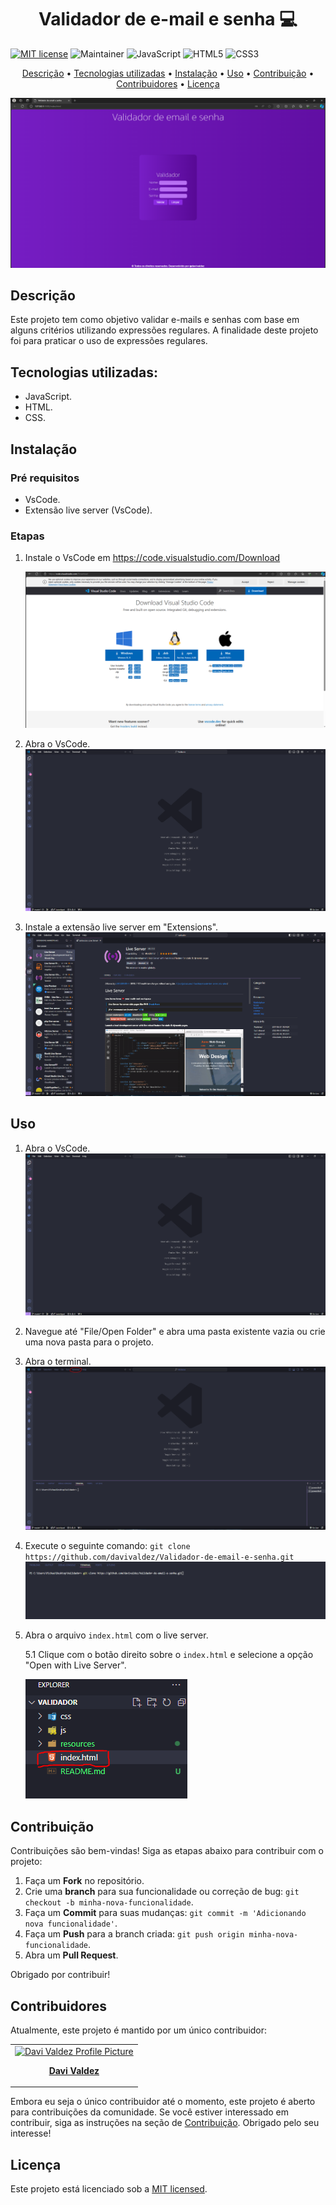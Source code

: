 <h1 align="center" style="font-weight: bold;">Validador de e-mail e senha 💻</h1>

[![MIT license](https://img.shields.io/badge/License-MIT-green.svg)](https://lbesson.mit-license.org/)
![Maintainer](https://img.shields.io/badge/maintainer-yes-green)
![JavaScript](https://img.shields.io/badge/javascript-%23323330.svg?style=for-the-badge&logo=javascript&logoColor=%23F7DF1E)
![HTML5](https://img.shields.io/badge/html5-%23E34F26.svg?style=for-the-badge&logo=html5&logoColor=white)
![CSS3](https://img.shields.io/badge/css3-%231572B6.svg?style=for-the-badge&logo=css3&logoColor=white)

<p align="center">
 <a href="#descrição">Descrição</a> • 
 <a href="#tecnologias-utilizadas">Tecnologias utilizadas</a> • 
 <a href="#instalação">Instalação</a> • 
 <a href="#uso">Uso</a> •
 <a href="#contribuição">Contribuição</a> •
 <a href="#contribuidores">Contribuidores</a> •
 <a href="#licença">Licença</a> 
</p>

<p align="center">
    <img src="./resources/images/validador.PNG" alt="Image Example">
</p>

## Descrição

Este projeto tem como objetivo validar e-mails e senhas com base em alguns critérios utilizando expressões regulares. A finalidade deste projeto foi para praticar o uso de expressões regulares.

## Tecnologias utilizadas:

- JavaScript.
- HTML.
- CSS.

## Instalação

### Pré requisitos

- VsCode.
- Extensão live server (VsCode).

### Etapas

1. Instale o VsCode em https://code.visualstudio.com/Download

   ![Imagem de Instalação do VsCode](resources/images/vscode_installation.PNG)

2. Abra o VsCode.
   ![Imagem VsCode](resources/images/vscode.PNG)

3. Instale a extensão live server em "Extensions".
   ![Imagem VsCode](resources/images/live_server.PNG)

## Uso

1. Abra o VsCode.
   ![Imagem VsCode](resources/images/vscode.PNG)

2. Navegue até "File/Open Folder" e abra uma pasta existente vazia ou crie uma nova pasta para o projeto.

3. Abra o terminal.
   ![Imagem VsCode](resources/images/terminal.PNG)

4. Execute o seguinte comando: `git clone https://github.com/davivaldez/Validador-de-email-e-senha.git`
   ![Imagem VsCode](resources/images/git_clone.PNG)

5. Abra o arquivo `index.html` com o live server.

   5.1 Clique com o botão direito sobre o `index.html` e selecione a opção "Open with Live Server".

   ![Imagem VsCode](resources/images/index_html.PNG)

## Contribuição

Contribuições são bem-vindas! Siga as etapas abaixo para contribuir com o projeto:

1. Faça um **Fork** no repositório.
2. Crie uma **branch** para sua funcionalidade ou correção de bug: `git checkout -b minha-nova-funcionalidade`.
3. Faça um **Commit** para suas mudanças: `git commit -m 'Adicionando nova funcionalidade'`.
4. Faça um **Push** para a branch criada: `git push origin minha-nova-funcionalidade`.
5. Abra um **Pull Request**.

Obrigado por contribuir!

## Contribuidores

Atualmente, este projeto é mantido por um único contribuidor:

<table>
  <tr>
    <td align="center">
      <a target="_blank" href="https://github.com/davivaldez">
        <img src="https://avatars.githubusercontent.com/u/131072655?v=4" width="100px;" alt="Davi Valdez Profile Picture"/><br>
        <p>
          <b>Davi Valdez</b>
        </p>
      </a>
    </td>
  </tr>
</table>

Embora eu seja o único contribuidor até o momento, este projeto é aberto para contribuições da comunidade. Se você estiver interessado em contribuir, siga as instruções na seção de [Contribuição](#contribuição). Obrigado pelo seu interesse!

## Licença

Este projeto está licenciado sob a [MIT licensed](./LICENSE).
